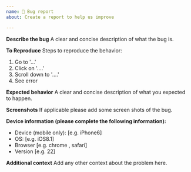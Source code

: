 ```yaml
---
name: 🐛 Bug report
about: Create a report to help us improve

---
```


**Describe the bug**
A clear and concise description of what the bug is.

**To Reproduce**
Steps to reproduce the behavior:
1. Go to '...'
2. Click on '....'
3. Scroll down to '....'
4. See error

**Expected behavior**
A clear and concise description of what you expected to happen.

**Screenshots**
If applicable please add some screen shots of the bug.


**Device information (please complete the following information):**
 - Device (mobile only): [e.g. iPhone6]
 - OS: [e.g. iOS8.1]
 - Browser [e.g. chrome , safari]
 - Version [e.g. 22]

**Additional context**
Add any other context about the problem here.
